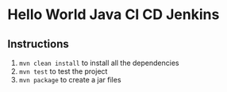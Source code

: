 # Hello World Java CI CD Jenkins

## Instructions

1. `mvn clean install` to install all the dependencies
2. `mvn test` to test the project
3. `mvn package` to create a jar files